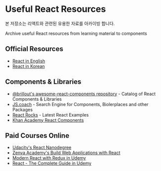 # Useful React Resources

본 저장소는 리액트와 관련된 유용한 자료를 아카이빙 합니다.

Archive useful React resources from learning material to components

## Official Resources
- [React in English](https://reactjs.org/)
- [React in Korean](https://ko.reactjs.org/)


## Components & Libraries
- [@brillout's awesome-react-components repository](https://github.com/brillout/awesome-react-components) - Catalog of React Components & Libraries
- [JS.coach](https://js.coach/) - Search Engine for Components, Biolerplaces and other Packages
- [React Rocks](https://react.rocks/) - Latest React Examples
- [Khan Academy React Components](https://github.com/Khan/react-components)


## Paid Courses Online
- [Udacity's React Nanodegree](https://www.udacity.com/course/react-nanodegree--nd019)
- [Zenva Academy's Build Web Applications with React](https://academy.zenva.com/product/build-web-applications-with-react/)
- [Modern React with Redux in Udemy](https://www.udemy.com/react-redux/)
- [React - The Complete Guide in Udemy](https://www.udemy.com/react-the-complete-guide-incl-redux)
